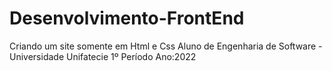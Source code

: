 # Desenvolvimento-FrontEnd
Criando um site somente em Html e Css
Aluno de Engenharia de Software - Universidade Unifatecie 1º Período Ano:2022
